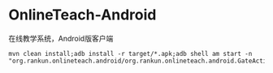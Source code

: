OnlineTeach-Android
===================

在线教学系统，Android版客户端

    mvn clean install;adb install -r target/*.apk;adb shell am start -n "org.rankun.onlineteach.android/org.rankun.onlineteach.android.GateActivity"
